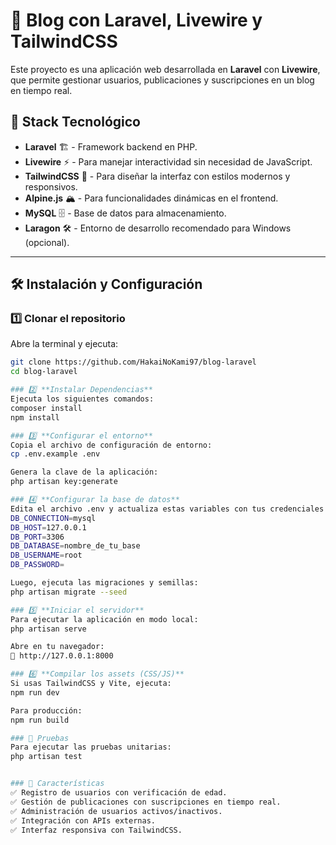 # 📌 Blog con Laravel, Livewire y TailwindCSS  

Este proyecto es una aplicación web desarrollada en **Laravel** con **Livewire**, que permite gestionar usuarios, publicaciones y suscripciones en un blog en tiempo real.  

## 🚀 Stack Tecnológico  

- **Laravel** 🏗️ - Framework backend en PHP.  
- **Livewire** ⚡ - Para manejar interactividad sin necesidad de JavaScript.  
- **TailwindCSS** 🎨 - Para diseñar la interfaz con estilos modernos y responsivos.  
- **Alpine.js** 🏔️ - Para funcionalidades dinámicas en el frontend.  
- **MySQL** 🗄️ - Base de datos para almacenamiento.  
- **Laragon** 🛠️ - Entorno de desarrollo recomendado para Windows (opcional).  

---

## 🛠️ Instalación y Configuración  

### 1️⃣ **Clonar el repositorio**  
Abre la terminal y ejecuta:  

```bash
git clone https://github.com/HakaiNoKami97/blog-laravel
cd blog-laravel

### 2️⃣ **Instalar Dependencias**  
Ejecuta los siguientes comandos: 
composer install
npm install

### 3️⃣ **Configurar el entorno**
Copia el archivo de configuración de entorno:
cp .env.example .env

Genera la clave de la aplicación:
php artisan key:generate

### 4️⃣ **Configurar la base de datos**
Edita el archivo .env y actualiza estas variables con tus credenciales de MySQL:
DB_CONNECTION=mysql
DB_HOST=127.0.0.1
DB_PORT=3306
DB_DATABASE=nombre_de_tu_base
DB_USERNAME=root
DB_PASSWORD=

Luego, ejecuta las migraciones y semillas:
php artisan migrate --seed

### 5️⃣ **Iniciar el servidor**
Para ejecutar la aplicación en modo local:
php artisan serve

Abre en tu navegador:
🔗 http://127.0.0.1:8000

### 6️⃣ **Compilar los assets (CSS/JS)**
Si usas TailwindCSS y Vite, ejecuta:
npm run dev

Para producción:
npm run build

### 🧪 Pruebas
Para ejecutar las pruebas unitarias:
php artisan test


### 📌 Características
✅ Registro de usuarios con verificación de edad.
✅ Gestión de publicaciones con suscripciones en tiempo real.
✅ Administración de usuarios activos/inactivos.
✅ Integración con APIs externas.
✅ Interfaz responsiva con TailwindCSS.